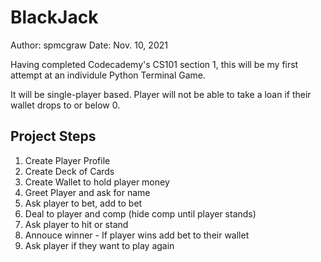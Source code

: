 # BlackJack

Author: spmcgraw
Date: Nov. 10, 2021

Having completed Codecademy's CS101 section 1, this will be my first attempt at an individule Python Terminal Game.

It will be single-player based.  Player will not be able to take a loan if their wallet drops to or below 0.

## Project Steps

1. Create Player Profile
2. Create Deck of Cards
3. Create Wallet to hold player money
4. Greet Player and ask for name
5. Ask player to bet, add to bet
6. Deal to player and comp (hide comp until player stands)
7. Ask player to hit or stand
8. Annouce winner - If player wins add bet to their wallet
9. Ask player if they want to play again
